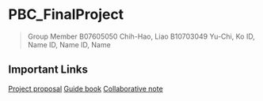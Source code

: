 # PBC_FinalProject

> Group Member
> B07605050 Chih-Hao, Liao
> B10703049 Yu-Chi, Ko
> ID, Name
> ID, Name
> ID, Name

## Important Links
[Project proposal](https://hackmd.io/@Codeamon/PBC)
[Guide book](https://hackmd.io/@Codeamon/PBC_FinalProject)
[Collaborative note](https://hackmd.io/k3LG5BsgSYyoEIxbgCZDrQ?view)

